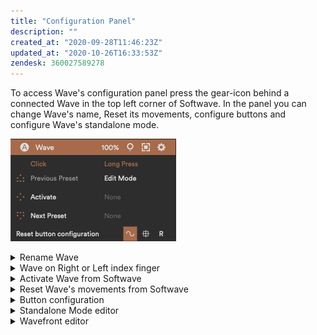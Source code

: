 ```yaml
---
title: "Configuration Panel"
description: ""
created_at: "2020-09-28T11:46:23Z"
updated_at: "2020-10-26T16:33:53Z"
zendesk: 360027589278
---
```


To access Wave's configuration panel press the gear-icon behind a connected Wave in the top left corner of Softwave. In the panel you can change Wave's name, Reset its movements, configure buttons and configure Wave's standalone mode.

![](/src/assets/images/article_360013792738_image_0.png)

<details>
<summary>Rename Wave</summary>

To rename Wave right-click on a connected "Wave", select 'Rename' and type in a new name.

Renaming Wave can come in handy when you have more than one Wave, or if you simply want to identify your own Wave from the ones of your friends.

![](/src/assets/images/article_360013792738_image_1.png)

</details>
<details>
<summary>Wave on Right or Left index finger</summary>

Depending on what you are doing it might come in handy to have Wave on your left index finger instead of the right one.

Wave is symmetrical so this is easily possible. In order to flip the screen as well as the motion detection algorithms press "R" (Right). It should now read "L" (Left). Repeat to change it back.

![](/src/assets/images/article_360013792738_image_2.png)

![](/src/assets/images/article_360013792738_image_3.png)

</details>
<details>
<summary>Activate Wave from Softwave</summary>

Activating Wave from Softwave is made possible so one person can wear Wave and another one can control it.

Press this  icon. 

![](/src/assets/images/article_360013792738_image_4.png)

</details>
<details>
<summary>Reset Wave's movements from Softwave</summary>

Resetting Wave's movements from Softwave is made possible so one person can wear Wave and another one can control it.

Press this icon. 

![](/src/assets/images/article_360013792738_image_5.png)

</details>
<details>
<summary>Button configuration</summary>

You can configure all buttons to your liking, using either a Click or a Long Press (or both).

![](/src/assets/images/article_360013792738_image_6.png)

<table class="table table--color-header">
<thead>
<tr>
<th>Click</th>
<th>Long Press</th>
</tr>
</thead>
<tfoot>
<tr>
<td>A Click is when you press a button once to activate a command.</td>
<td>A Long Press is when you press a button down and hold it to activate a command. The command mapped to Hold is activated after half a second.</td>
</tr>
</tfoot>
</table>
<h3>Reset Button Configuration</h3>
If you ever want to reset the button configuration to its default state press *Reset button configuration*.

If you want to undo the resetting of the buttons you can use the undo command, cmd+z (macOS) or ctrl+z (Windows).

<h3>Button Icons</h3>
These icons identify which button you are configuring.

![](/src/assets/images/article_360013792738_image_7.png)

<h3> </h3>
<h3>Button Command List</h3>
Select a command from a drop down menu for each button;

1. Next Preset - Navigates to the next preset within Softwave.
2. Previous Preset - Navigates to the previous preset within Softwave.
3. Reset Movements - Resets movements to their starting point.
4. Edit Mode - Lets you enter Edit Mode (only in Standalone mode)
5. Activate - Activates and deactivates a Wave.
6. Momentary activate - Activates Wave while holding the button.
7. Show Battery - Shows the battery status of Wave.

</details>
<details>
<summary>Standalone Mode editor</summary>

Standalone Mode is when you use Wave without Softwave.

To enter the Standalone Mode editor, press this icon. 

![](/src/assets/images/article_360013792738_image_8.png)

The changes you make are saved to Wave automatically.

</details>
<details>
<summary>Wavefront editor</summary>

If you have the Wavefront receiver, you can edit how Wave behaves when connected to it.

To enter the Wavefront editor, press this icon. 

![](/src/assets/images/article_360013792738_image_9.png)

The changes you make are saved to Wave automatically.

</details>
